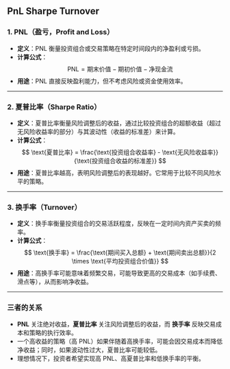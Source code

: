 ## PnL Sharpe Turnover
### 1. **PNL（盈亏，Profit and Loss）**
- **定义**：PNL 衡量投资组合或交易策略在特定时间段内的净盈利或亏损。
- **计算公式**：
  $$
  \text{PNL} = \text{期末价值} - \text{期初价值} - \text{净现金流}
  $$
- **用途**：PNL 直接反映盈利能力，但不考虑风险或资金使用效率。

---

### 2. **夏普比率（Sharpe Ratio）**
- **定义**：夏普比率衡量风险调整后的收益，通过比较投资组合的超额收益（超过无风险收益率的部分）与其波动性（收益的标准差）来计算。
- **计算公式**：
  $$
  \text{夏普比率} = \frac{\text{投资组合收益率} - \text{无风险收益率}}{\text{投资组合收益的标准差}}
  $$
- **用途**：夏普比率越高，表明风险调整后的表现越好。它常用于比较不同风险水平的策略。

---

### 3. **换手率（Turnover）**
- **定义**：换手率衡量投资组合的交易活跃程度，反映在一定时间内资产买卖的频率。
- **计算公式**：
  $$
  \text{换手率} = \frac{\text{期间买入总额} + \text{期间卖出总额}}{2 \times \text{平均投资组合价值}}
  $$
- **用途**：高换手率可能意味着频繁交易，可能导致更高的交易成本（如手续费、滑点等），从而影响净收益。

---

### 三者的关系
- **PNL** 关注绝对收益，**夏普比率** 关注风险调整后的收益，而 **换手率** 反映交易成本和策略的执行效率。
- 一个高收益的策略（高 PNL）如果伴随着高换手率，可能会因交易成本而降低净收益；同时，如果波动性过大，夏普比率可能较低。
- 理想情况下，投资者希望实现高 PNL、高夏普比率和低换手率的平衡。